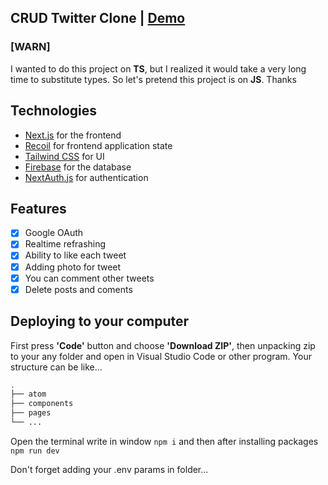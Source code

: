 ## CRUD Twitter Clone | [Demo](https://twitter-next-js-billinovik.vercel.app/)

### [WARN]
I wanted to do this project on **TS**, but I realized it would take a very long time to substitute types. So let's pretend this project is on **JS**. Thanks

## Technologies

- [Next.js](https://nextjs.org/) for the frontend
- [Recoil](https://recoiljs.org/) for frontend application state
- [Tailwind CSS](https://tailwindcss.com/) for UI
- [Firebase](https://firebase.google.com/) for the database
- [NextAuth.js](https://next-auth.js.org/) for authentication

## Features

- [x] Google OAuth
- [x] Realtime refrashing
- [x] Ability to like each tweet
- [x] Adding photo for tweet
- [x] You can comment other tweets
- [x] Delete posts and coments

## Deploying to your computer

First press **'Code'** button and choose **'Download ZIP'**, then unpacking zip to your any folder and open in Visual Studio Code or other program.
Your structure can be like...

```bash
. 
├── atom
├── components
├── pages
└── ...
```

Open the terminal write in window `npm i` and then after installing packages `npm run dev` 

Don't forget adding your .env params in folder...
